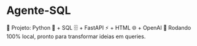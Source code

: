 # Agente-SQL
🔹 Projeto: Python 🐍 + SQL 🗄️ + FastAPI ⚡ + HTML 🌐 + OpenAI 🤖 Rodando 100% local, pronto para transformar ideias em queries.
